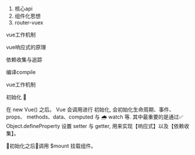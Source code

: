 
1. 核心api
2. 组件化思想
3. router-vuex

vue工作机制

vue响应式的原理

依赖收集与追踪

编译compile

vue工作机制

初始化 🐣

在 new Vue() 之后。 Vue 会调用进行 初始化, 会初始化生命周期、事件、 props、 methods、data、computed 与 🌧️ watch 等. 其中最重要的是通过✅ Object.defineProperty 设置 setter 与 getter, 用来实现【响应式】以及【依赖收集】。

👕初始化之后🎣调用 $mount 挂载组件。



